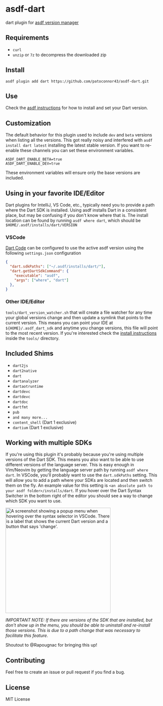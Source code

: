 # asdf-dart
dart plugin for [asdf version manager](https://github.com/asdf-vm/asdf)


## Requirements
- `curl`
- `unzip` or `7z` to decompress the downloaded zip


## Install

```
asdf plugin add dart https://github.com/patoconnor43/asdf-dart.git
```

## Use

Check the [asdf instructions](https://asdf-vm.com/guide/getting-started.html#_5-install-a-version) for how to install and set your Dart version.

## Customization
The default behavior for this plugin used to include `dev` and `beta` versions
when listing all the versions. This got really noisy and interfered with
`asdf install dart latest` installing the latest stable version. If you want
to re-enable these channels you can set these environment variables.
```
ASDF_DART_ENABLE_BETA=true
ASDF_DART_ENABLE_DEV=true
```
These environment variables will ensure only the base versions are included.

## Using in your favorite IDE/Editor

Dart plugins for IntelliJ, VS Code, etc., typically need you to provide a path where the Dart SDK is installed.
Using asdf installs Dart in a consistent place, but may be confusing if you don't know where that is.
The install location can be found by running `asdf where dart`, which should be `$HOME/.asdf/installs/dart/VERSION`

### VSCode

[Dart Code](https://marketplace.visualstudio.com/items?itemName=Dart-Code.dart-code) can be configured to use the active asdf version using the following `settings.json` configuration

```json
{
  "dart.sdkPaths": ["~/.asdf/installs/dart/"],
  "dart.getDartSdkCommand": {
    "executable": "asdf",
    "args": ["where", "dart"]
  },
}
```

### Other IDE/Editor

`tools/dart_version_watcher.sh` that will create a file watcher for any time your global versions change and then update a symlink that points
to the current version. This means you can point your IDE at `${HOME}/.asdf_dart_sdk` and anytime you change versions, this file will point to
the most recent version. If you're interested check the [install instructions](./tools/README.md) inside the `tools/` directory.

## Included Shims

- `dart2js`
- `dart2native`
- `dart`
- `dartanalyzer`
- `dartaotruntime`
- `dartdevc`
- `dartdevc`
- `dartdoc`
- `dartfmt`
- `pub`
- `and many more...`
- `content_shell` (Dart 1 exclusive)
- `dartium` (Dart 1 exclusive)

## Working with multiple SDKs
If you're using this plugin it's probably because you're using multiple
versions of the Dart SDK. This means you also want to be able to use different
versions of the language server. This is easy enough in Vim/Neovim by getting
the language server path by running `asdf where dart`. In VSCode, you'll
probably want to use the `dart.sdkPaths` setting. This will allow you to add a
path where your SDKs are located and then switch them on the fly. An example
value for this setting is `<an absolute path to your asdf
folder>/installs/dart`. If you hover over the Dart Syntax Switcher in the
bottom right of the editor you should see a way to change which SDK you want to
use.

<img width="346" alt="A screenshot showing a popup menu when hovering over the
syntax selector in VSCode. There is a label that shows the current Dart version
and a button that says 'change'."
src="https://github.com/PatOConnor43/asdf-dart/assets/6657525/c82b9974-a121-4fb8-b35a-6d590bf0db7c">

*IMPORTANT NOTE: If there are versions of the SDK that are installed, but don't
show up in the menu, you should be able to uninstall and re-install those
versions. This is due to a path change that was necessary to facilitate this
feature.*

Shoutout to @Rapougnac for bringing this up!

## Contributing

Feel free to create an issue or pull request if you find a bug.

## License
MIT License
